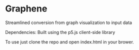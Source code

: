 # Graphene
Streamlined conversion from graph visualization to input data

Dependencies: Built using the p5.js client-side library

To use just clone the repo and open index.html in your brower.
